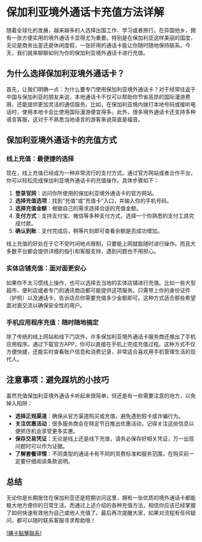 # 保加利亚境外通话卡充值方法详解

随着全球化的发展，越来越多的人选择出国工作、学习或者旅行。在异国他乡，拥有一张方便实用的境外通话卡显得尤为重要。特别是在保加利亚这样美丽的国度，无论是商务出差还是休闲度假，一张好用的通话卡能让你随时随地保持联系。今天，我们就来聊聊如何为你的保加利亚境外通话卡进行充值。

## 为什么选择保加利亚境外通话卡？

首先，让我们明确一点：为什么要专门使用保加利亚境外通话卡？对于经常往返于中国与保加利亚的朋友来说，本地通话卡不仅可以帮助你节省高昂的国际漫游费用，还能提供更加灵活的通信服务。比如，在保加利亚境内拨打本地号码或接听电话时，使用本地卡会比使用国际漫游便宜得多。此外，很多境外通话卡还支持多种语言客服，这对于不熟悉当地语言的游客来说简直是福音。

## 保加利亚境外通话卡的充值方式

### 线上充值：最便捷的选择

现在，线上充值已经成为一种非常流行的支付方式。通过官方网站或者合作平台，你可以轻松完成保加利亚境外通话卡的充值操作。具体步骤如下：

1. **登录官网**：访问你所使用的保加利亚境外通话卡的官方网站。
2. **选择充值选项**：找到“充值”或“充值卡”入口，并输入你的手机号码。
3. **选择充值金额**：根据自己的需求选择合适的充值金额。
4. **支付方式**：支持支付宝、微信等多种支付方式，选择一个你熟悉的支付工具完成付款。
5. **确认到账**：支付完成后，稍等片刻即可查看余额是否成功增加。

线上充值的好处在于它不受时间地点限制，只要能上网就能随时进行操作。而且大多数平台都会提供详细的指引和客服支持，遇到问题也不用担心。

### 实体店铺充值：面对面更安心

如果你不太习惯线上操作，也可以选择去当地的实体店铺进行充值。比如一些大型超市、便利店或者专门的通讯商店都可能提供这项服务。只需带上你的身份证件（护照）以及通话卡，告诉店员你需要充值多少金额即可。这种方式适合那些希望面对面交流以确保安全性的用户。

### 手机应用程序充值：随时随地搞定

除了传统的线上网站和线下门店外，许多保加利亚境外通话卡服务商还推出了手机应用程序。通过下载官方APP，你可以直接在手机上完成充值过程。这种方式不仅方便快捷，还能实时查看账户信息和消费记录，非常适合喜欢用手机管理生活的现代人。

## 注意事项：避免踩坑的小技巧

虽然充值保加利亚境外通话卡听起来很简单，但还是有一些需要注意的地方，以免掉入陷阱：

- **选择正规渠道**：确保从官方渠道购买或充值，避免遇到假卡或诈骗行为。
- **关注优惠活动**：很多服务商会在特定节日推出优惠活动，记得关注这些信息以便抓住机会享受更多实惠。
- **保存交易凭证**：无论是线上还是线下充值，请务必保存好相关凭证，万一出现问题时可以作为证据。
- **了解套餐详情**：不同类型的通话卡有不同的资费标准和服务范围，在购买前一定要仔细阅读条款说明。

## 总结

无论你是长期居住在保加利亚还是短期访问这里，拥有一张优质的境外通话卡都能极大地方便你的日常生活。而通过上述介绍的各种充值方法，相信你应该已经掌握了如何快速有效地为自己或他人充值了。最后再次提醒大家，如果对流程有任何疑问，都可以随时联系客服寻求帮助哦！

[[購卡點擊聯系](https://t.me/s/esim1088)]